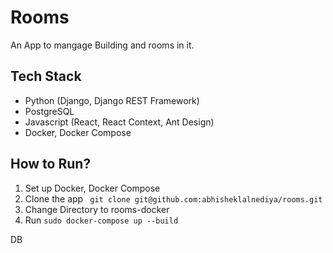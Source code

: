Rooms
=====
An App to mangage Building and rooms in it.

Tech Stack
----------

- Python (Django, Django REST Framework)
- PostgreSQL
- Javascript (React, React Context, Ant Design)
- Docker, Docker Compose

How to Run?
------------

1. Set up Docker, Docker Compose
2. Clone the app ``` git clone git@github.com:abhisheklalnediya/rooms.git```
3. Change Directory to rooms-docker
4. Run ```sudo docker-compose up --build```

DB 